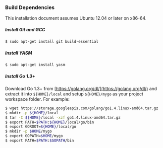 ### Build Dependencies
This installation document assumes Ubuntu 12.04 or later on x86-64.

##### Install Git and GCC
```sh
$ sudo apt-get install git build-essential
```

##### Install YASM
```sh
$ sudo apt-get install yasm
```

##### Install Go 1.3+
Download Go 1.3+ from [https://golang.org/dl/](https://golang.org/dl/) and extract it into ``${HOME}/local`` and setup ``${HOME}/mygo`` as your project workspace folder.
For example:
```sh
$ wget https://storage.googleapis.com/golang/go1.4.linux-amd64.tar.gz
$ mkdir -p ${HOME}/local
$ tar -C ${HOME}/local -xzf go1.4.linux-amd64.tar.gz
$ export PATH=$PATH:${HOME}/local/go/bin
$ export GOROOT=${HOME}/local/go
$ mkdir -p $HOME/mygo
$ export GOPATH=$HOME/mygo
$ export PATH=$PATH:$GOPATH/bin
```
